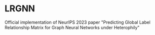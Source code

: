 # LRGNN
Official implementation of NeurIPS 2023 paper "Predicting Global Label Relationship Matrix for Graph Neural Networks under Heterophily"
